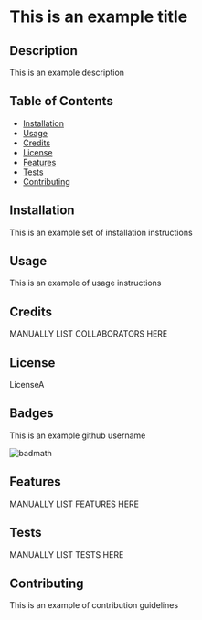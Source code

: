 # This is an example title

## Description

This is an example description

## Table of Contents

- [Installation](#installation)
- [Usage](#usage)
- [Credits](#credits)
- [License](#license)
- [Features](#features)
- [Tests](#tests)
- [Contributing](#contributing)

## Installation

This is an example set of installation instructions

## Usage

This is an example of usage instructions

## Credits

MANUALLY LIST COLLABORATORS HERE

## License

LicenseA 

## Badges

This is an example github username

![badmath](https://img.shields.io/github/languages/top/lernantino/badmath)

## Features

MANUALLY LIST FEATURES HERE

## Tests

MANUALLY LIST TESTS HERE

## Contributing

This is an example of contribution guidelines